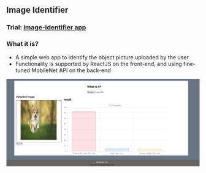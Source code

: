 ## Image Identifier
### Trial: [image-identifier app](https://image-identifier-red.vercel.app "https://image-identifier-red.vercel.app")
### What it is?
-  A simple web app to identify the object picture uploaded by the user
- Functionality is supported by ReactJS on the front-end, and using fine-tuned MobileNet API on the back-end
<img src="https://github.com/OkabeRintarouBeta/image-identifier/blob/main/public/sample.jpg" width="700">
